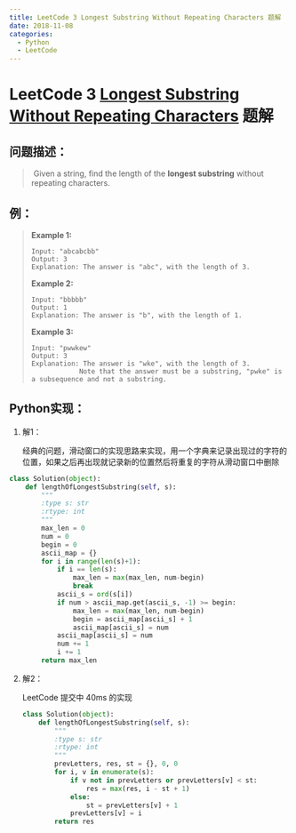 ```yaml
---
title: LeetCode 3 Longest Substring Without Repeating Characters 题解
date: 2018-11-08
categories:
  - Python
  - LeetCode
---
```


# LeetCode 3 [Longest Substring Without Repeating Characters](https://leetcode.com/problems/longest-substring-without-repeating-characters) 题解

## 问题描述：

>​	Given a string, find the length of the **longest substring** without repeating characters.
>

## 例：

>**Example 1:**
>
>```
>Input: "abcabcbb"
>Output: 3 
>Explanation: The answer is "abc", with the length of 3. 
>```
>
>**Example 2:**
>
>```
>Input: "bbbbb"
>Output: 1
>Explanation: The answer is "b", with the length of 1.
>```
>
>**Example 3:**
>
>```
>Input: "pwwkew"
>Output: 3
>Explanation: The answer is "wke", with the length of 3. 
>             Note that the answer must be a substring, "pwke" is a subsequence and not a substring.
>```

## Python实现：

1. 解1：

    ​	经典的问题，滑动窗口的实现思路来实现，用一个字典来记录出现过的字符的位置，如果之后再出现就记录新的位置然后将重复的字符从滑动窗口中删除

```python
class Solution(object):
    def lengthOfLongestSubstring(self, s):
        """
        :type s: str
        :rtype: int
        """
        max_len = 0
        num = 0
        begin = 0
        ascii_map = {}
        for i in range(len(s)+1):
        	if i == len(s):
        		max_len = max(max_len, num-begin)
        		break
        	ascii_s = ord(s[i])
        	if num > ascii_map.get(ascii_s, -1) >= begin:
        		max_len = max(max_len, num-begin)
        		begin = ascii_map[ascii_s] + 1
        		ascii_map[ascii_s] = num
        	ascii_map[ascii_s] = num
        	num += 1
        	i += 1
        return max_len
```

2. 解2：

    LeetCode 提交中 40ms 的实现

    ```python
    class Solution(object):
        def lengthOfLongestSubstring(self, s):
            """
            :type s: str
            :rtype: int
            """
            prevLetters, res, st = {}, 0, 0
            for i, v in enumerate(s):
                if v not in prevLetters or prevLetters[v] < st:
                    res = max(res, i - st + 1)
                else:
                    st = prevLetters[v] + 1
                prevLetters[v] = i
            return res
    ```
